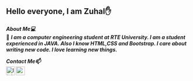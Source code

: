  ## Hello everyone, I am Zuhal✋

***About Me💻<br>***
💬 ***I am a computer engineering student at RTE University. I am a student experienced in JAVA. Also I know HTML,CSS and Bootstrap. I care about writing new code. I love learning new things.***

***Contact Me📫*** <br>
[<img align="left" alt="linkedin | LinkedIn" width="24px" src="https://raw.githubusercontent.com/peterthehan/peterthehan/master/assets/linkedin.svg" />][linkedin]
[<img align="left" height="24" width="24" src="https://cdn.jsdelivr.net/npm/simple-icons@v4/icons/gmail.svg" />][gmail]
<br />

[linkedin]: https://www.linkedin.com/in/zuhal-alta%C5%9F-3b9707210
[gmail]: mailto:zuhal_altas20@erdogan.edu.tr
<br />
